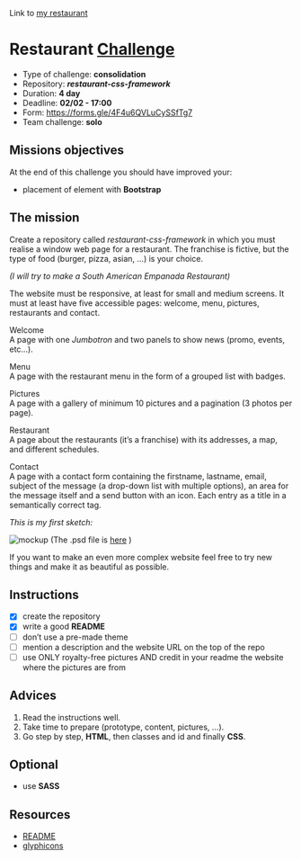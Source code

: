 Link to [my restaurant](https://luisromeroaraya.github.io/restaurant-css-framework/)

# Restaurant [Challenge](https://github.com/becodeorg/BXL-Swartz-4-27/blob/master/1.The-Field/6.Bootstrap/restaurant.adoc)
* Type of challenge: **consolidation**
* Repository: **_restaurant-css-framework_**
* Duration: **4 day**
* Deadline: **02/02 - 17:00**
* Form: https://forms.gle/4F4u6QVLuCySSfTg7
* Team challenge: **solo**

## Missions objectives
At the end of this challenge you should have improved your:
* placement of element with **Bootstrap**

## The mission
Create a repository called *restaurant-css-framework* in which you must realise a window web page for a restaurant. The franchise is fictive, but the type of food (burger, pizza, asian, …) is your choice.

*(I will try to make a South American Empanada Restaurant)*

The website must be responsive, at least for small and medium screens. It must at least have five accessible pages: welcome, menu, pictures, restaurants and contact.

Welcome\
A page with one *Jumbotron* and two panels to show news (promo, events, etc…).

Menu\
A page with the restaurant menu in the form of a grouped list with badges.

Pictures\
A page with a gallery of minimum 10 pictures and a pagination (3 photos per page).

Restaurant\
A page about the restaurants (it’s a franchise) with its addresses, a map, and different schedules.

Contact\
A page with a contact form containing the firstname, lastname, email, subject of the message (a drop-down list with multiple options), an area for the message itself and a send button with an icon. Each entry as a title in a semantically correct tag.

*This is my first sketch:*

![mockup](https://luisromeroaraya.github.io/restaurant-css-framework/mockup.jpg)
(The .psd file is [here](https://luisromeroaraya.github.io/restaurant-css-framework/mockup.psd) )


If you want to make an even more complex website feel free to try new things and make it as beautiful as possible.

## Instructions
- [x] create the repository
- [x] write a good **README**
- [ ] don’t use a pre-made theme
- [ ] mention a description and the website URL on the top of the repo
- [ ] use ONLY royalty-free pictures AND credit in your readme the website where the pictures are from

## Advices
1. Read the instructions well.
1. Take time to prepare (prototype, content, pictures, …).
1. Go step by step, **HTML**, then classes and id and finally **CSS**.

## Optional
* use **SASS**

## Resources
* [README](https://tinyurl.com/y2nlxere)
* [glyphicons](http://glyphicons.com/)
